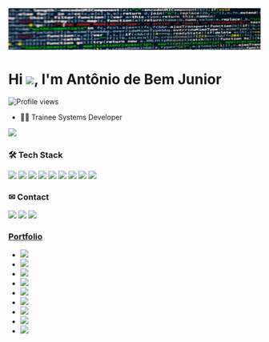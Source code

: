 <img src="https://github.com/antoniobemjunior/antoniobemjunior/blob/main/banner2.png"/>
<h1 align="left">Hi <img src="https://raw.githubusercontent.com/kaueMarques/kaueMarques/master/hi.gif" height="30px">, I'm Antônio de Bem Junior</h1>
<p align="left"> <img src="https://komarev.com/ghpvc/?username=antoniobemjunior&color=red" alt="Profile views" /> </p>

- 👨‍💻 Trainee Systems Developer

<img src="https://github-readme-stats.vercel.app/api?username=antoniobemjunior&count_private=true&show_icons=true&theme=dark" />

<h3 align="left">🛠 Tech Stack</h3>

<a href="https://github.com/antoniobemjunior"><img src="https://img.shields.io/badge/C-rgb(28,0,0)" /></a>
<a href="https://github.com/antoniobemjunior"><img src="https://img.shields.io/badge/C%23-rgb(56,0,0)" /></a>
<a href="https://github.com/antoniobemjunior"><img src="https://img.shields.io/badge/C++-rgb(85,0,0)" /></a>
<a href="https://github.com/antoniobemjunior"><img src="https://img.shields.io/badge/CSS-rgb(113,0,0)" /></a>
<a href="https://github.com/antoniobemjunior"><img src="https://img.shields.io/badge/HTML-rgb(141,0,0)" /></a>
<a href="https://github.com/antoniobemjunior"><img src="https://img.shields.io/badge/JavaScript-rgb(170,0,0)" /></a>
<a href="https://github.com/antoniobemjunior"><img src="https://img.shields.io/badge/Python-rgb(198,0,0)" /></a>
<a href="https://github.com/antoniobemjunior"><img src="https://img.shields.io/badge/SQL-rgb(226,0,0)" /></a>
<a href="https://github.com/antoniobemjunior"><img src="https://img.shields.io/badge/TypeScript-rgb(255,0,0)" /></a>

<h3 align="left">✉ Contact</h3>

<a href="https://www.linkedin.com/in/antonio-romero-ferreira-de-bem-junior/"><img src="https://img.shields.io/badge/LinkedIn-rgb(0,85,0)"/></a>
<a href="mailto:antonio.bem.junior@gmail.com"><img src="https://img.shields.io/badge/Email-rgb(0,170,0)"/></a>
<a href="https://wa.me/5547984296553?text=Ol%C3%A1%20Ant%C3%B4nio%2C%20tudo%20bem%3F"><img src="https://img.shields.io/badge/WhatsApp-rgb(0,255,0)"/></a>

<h3 align="left"><a href="https://antoniobemjunior.github.io/portifolio/">Portfolio</a></h3>

- <a href="https://antoniobemjunior.github.io/alurabooks/"><img src="https://img.shields.io/badge/Alura Books-rgb(0,0,28)"/></a>
- <a href="https://antoniobemjunior.github.io/alura-newsletter/"><img src="https://img.shields.io/badge/Alura Newsletter-rgb(0,0,56)"/></a>
- <a href="https://antoniobemjunior.github.io/AluraPlay/"><img src="https://img.shields.io/badge/Alura Play-rgb(0,0,85)"/></a>
- <a href="https://antoniobemjunior.github.io/alura-plus/"><img src="https://img.shields.io/badge/Alura Plus-rgb(0,0,113)"/></a>
- <a href="https://antoniobemjunior.github.io/bytebank/"><img src="https://img.shields.io/badge/Byte Bank-rgb(0,0,141)"/></a>
- <a href="https://antoniobemjunior.github.io/calmaria-spa/"><img src="https://img.shields.io/badge/Calmaria SPA-rgb(0,0,170)"/></a>
- <a href="https://antoniobemjunior.github.io/lista-de-compras/"><img src="https://img.shields.io/badge/Lista de Compras-rgb(0,0,198)"/></a>
- <a href="https://antoniobemjunior.github.io/todo-list-JAVASCRIPT/"><img src="https://img.shields.io/badge/Todo List-rgb(0,0,226)"/></a>
- <a href="https://antoniobemjunior.github.io/WaveCast/"><img src="https://img.shields.io/badge/WaveCast-rgb(0,0,255)"/></a>
